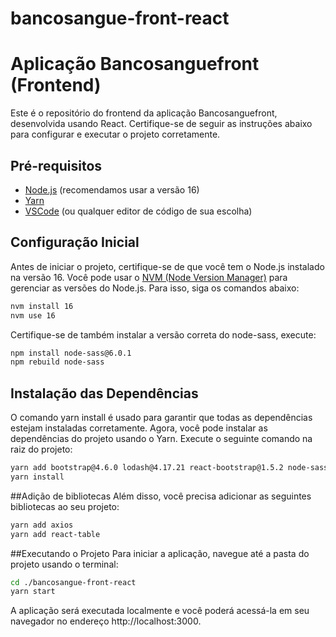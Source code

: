 # bancosangue-front-react
# Aplicação Bancosanguefront (Frontend)

Este é o repositório do frontend da aplicação Bancosanguefront, desenvolvida usando React. Certifique-se de seguir as instruções abaixo para configurar e executar o projeto corretamente.

## Pré-requisitos

- [Node.js](https://nodejs.org/) (recomendamos usar a versão 16)
- [Yarn](https://yarnpkg.com/)
- [VSCode](https://code.visualstudio.com/) (ou qualquer editor de código de sua escolha)

## Configuração Inicial

Antes de iniciar o projeto, certifique-se de que você tem o Node.js instalado na versão 16. Você pode usar o [NVM (Node Version Manager)](https://github.com/nvm-sh/nvm) para gerenciar as versões do Node.js. Para isso, siga os comandos abaixo:

```bash
nvm install 16
nvm use 16
```

Certifique-se de também instalar a versão correta do node-sass, execute:
```bash
npm install node-sass@6.0.1
npm rebuild node-sass
```


## Instalação das Dependências
O comando yarn install é usado para garantir que todas as dependências estejam instaladas corretamente.
Agora, você pode instalar as dependências do projeto usando o Yarn. Execute o seguinte comando na raiz do projeto:
```bash
yarn add bootstrap@4.6.0 lodash@4.17.21 react-bootstrap@1.5.2 node-sass@4.14.1 react-router-dom@5.2.0 uuid@8.3.2
yarn install
```

##Adição de bibliotecas
Além disso, você precisa adicionar as seguintes bibliotecas ao seu projeto:
```bash
yarn add axios
yarn add react-table
```

##Executando o Projeto
Para iniciar a aplicação, navegue até a pasta do projeto usando o terminal:
```bash
cd ./bancosangue-front-react
yarn start
```

A aplicação será executada localmente e você poderá acessá-la em seu navegador no endereço http://localhost:3000.
